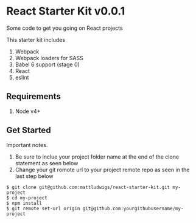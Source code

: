 # React Starter Kit v0.0.1

Some code to get you going on React projects

This starter kit includes

1. Webpack
2. Webpack loaders for SASS
3. Babel 6 support (stage 0)
4. React
5. eslint


## Requirements
1. Node v4+

## Get Started

Important notes.

1. Be sure to inclue your project folder name at the end of the clone statement as seen below
2. Change your git romote url to your project remote repo as seen in the last step below

```
$ git clone git@github.com:mattludwigs/react-starter-kit.git my-project
$ cd my-project
$ npm install
$ git remote set-url origin git@github.com:yourgithubusername/my-project

```

